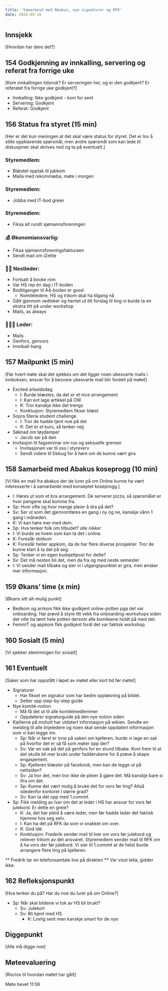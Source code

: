```yaml
---
title: 'Samarbeid med Abakus, nye signaturer og RFK'
date: 2024-09-18
---
```


## Innsjekk

[Hvordan har dere det?]

## 154 Godkjenning av innkalling, servering og referat fra forrige uke

[Kom innkallingen tidsnok? Er serveringen her, og er den godkjent? Er referatet fra forrige uke godkjent?]

- Innkalling: Ikke godkjent - kom for sent
- Servering: Godkjent
- Referat: Godkjent

## 156 Status fra styret (15 min)

[Her er det kun meningen at det skal være status for styret. Det er lov å stille oppklarende spørsmål, men andre spørsmål som kan lede til diskusjoner skal skrives ned og ta på eventuelt.]

### **Styremedlem**:

- Blæstet opptak til jubkom
- Maila med rekommæba, møte i morgen

### **Styremedlem**:

- Jobba med IT-bod greier

### **Styremedlem**:

- Fiksa alt rundt sjømannsforeningen

### **💰** Økonomiansvarlig:

- Fiksa sjømannsforeningsfakturaen
- Sendt mail om iZettle

### 👨🏼 Nestleder:

- Fortsatt å booke rom
- Var HS rep én dag i IT-boden
- Bodtilganger til A4-boden er good
    - Komitéledere, HS og trikom skal ha tilgang nå
- Gått gjennom vedteker og hentet ut litt forslag til ting vi burde ta en ekstra titt på under workshop
- Mails, as always

### 🧔🏼‍♂️ Leder:

- Mails
- Genfors, genvors
- Immball-hang

## 157 Mailpunkt (5 min)

[Før hvert møte skal det sjekkes om det ligger noen ubesvarte mails i innboksen, ansvar for å besvare ubesvarte mail blir fordelt på møtet]

- Excited arbeidsdag
    - I: Burde blæstes, da det er et nice arrangement
    - I: Kan evt lage artikkel på OW
    - K: Tror kanskje ikke det trengs
    - Konklusjon: Styremedlem fikser blæst
- Sopra Steria student challenge
    - I: Tror de hadde tjent noe på det
    - K: Det er et kurs, så tenker nejj
- Søknad om tøydamper
    - Jacob ser på den
- Invitasjon til fagseminar om rus og seksuelle grenser
    - Invitasjonen var til oss i styreverv
    - Sendt videre til Debug for å høre om de kunne vært gira

## 158 Samarbeid med Abakus koseprogg (10 min)

[Vi fikk en mail fra abakus der de lurer på om Online kunne ha vært interesserte i å samarbeide med konseptet koseprogg.]

- I: Høres ut som et bra arrangement. De serverer pizza, så spørsmålet er hvor pengene skal komme fra. 
- Sp: Hvor ofte og hvor mange pleier å dra på det? 
- Sv: Ser ut som det gjennomføres en gang i ny og ne, kanskje sånn 1 gang i måneden.
- K: Vi kan høre mer med dem. 
- Sp: Hva tenker folk om tilbudet? 
*alle nikker*
- I: Vi burde se hvem som kan ta det i online. 
- K: Foreslår dotkom
- K: Foreslår heller appkom, da de har flere diverse prosjekter. Tror de kunne klart å ta det på seg. 
- Sp: Tenker vi en egen budsjettpost for dette? 
- Sv: Det må nesten bli det, men da fra og med neste semester
- I: Vi sender mail tilbake og sier vi i utgangspunktet er gira, men ønsker mer informasjon.

## 159 Økans’ time (x min)

[Økans sitt alt-mulig punkt]

- Bedkom og arrkom fikk ikke godkjent online-potten pga det var onboarding. Har prøvd å styre litt vekk fra onboarding-workshops siden det ville ha tømt hele potten dersom alle komiteene holdt på med det.
- FeminIT og appkom fikk godkjent fordi det var faktisk workshop.

## 160 Sosialt (5 min)

[Vi sjekker stemmingen for sosialt]

## 161 Eventuelt

[Saker som har oppstått i løpet av møtet eller kort tid før møtet]

- Signaturer
    - Har fikset en signatur som har bedre oppløsning på bildet.
    - Setter opp step-by-step guide 
- Nye komité-notion
    - Må få det ut til alle komitémedlemmer
    - Oppdaterer signaturguide på den nye notion siden
- Kjellerne på moholt har utdatert informasjon på wikien. Sendte en melding til alle linjeledere og noen skal sende oppdatert informasjon som vi kan legge inn.
    - Sp: Når vi først er inne på saken om kjelleren, burde vi lage en sak på hvorfor det er så få som møter opp der?
    - Sv: Var en sak på det på genfors for en stund tilbake. Kom frem til at det skulle bli mer brukt under fadderukene for å prøve å skape engasjement.
    - Sp: Kjelleren blæster på facebook, men kan de legge ut på nettsiden?
    - Sv: Ja tror det, men tror ikke de pleier å gjøre det. Må kanskje bare si ifra om det.
    - Sp: Kunne det vært mulig å bruke det for vors før ting? Altså istedenfor kontoret i større grad?
    - Sv: Kan ta det opp med 1.commit.
- Sp: Fikk melding av Iver om det at leder i HS har ansvar for vors før julebord. Er dette en greie?
    - K: Ja, det har pleid å være leder, men før hadde leder det faktisk hjemme hos seg selv.
    - I: Kan ha det på RFK da som vi snakket om over.
    - K: God idé.
    - Konklusjon: Frederik sender mail til Iver om vors før julebord og reliever trikom av det ansvaret. Styremedlem sender mail til RFK om å ha vors der før julebord. Vi sier til 1.commit at de helst burde arrangere flere ting på kjelleren.

** Fredrik tar en telefonsamtale live på direkten **
Var visst telia, gidder ikke.

## 162 Refleksjonspunkt

[Hva tenker du på? Har du noe du lurer på om Online?]

- Sp: Når skal bildene vi tok av HS bli brukt?
    - Sv: Julekort
    - Sv: Bli kjent med HS
        - K: Lovlig sent men kanskje smart for de nye

## Diggepunkt

[Alle må digge noe]

## Møteevaluering

[Ris/ros til hvordan møtet har gått]

Møte hevet 11:59
